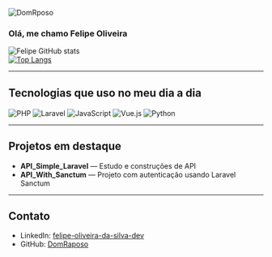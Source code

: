 <p align="left"> <img src="https://komarev.com/ghpvc/?username=domraposo&label=Profile%20views&color=0e75b6&style=flat" alt="DomRposo" /> </p>

### Olá, me chamo **Felipe Oliveira** 
![Felipe GitHub stats](https://github-readme-stats.vercel.app/api?username=DomRaposo&show_icons=true&theme=dracula)  
[![Top Langs](https://github-readme-stats.vercel.app/api/top-langs/?username=DomRaposo&layout=compact)](https://github.com/anuraghazra/github-readme-stats)

---

## Tecnologias que uso no meu dia a dia  
<div style="display: inline_block">  
  <img align="center" alt="PHP" src="https://img.shields.io/badge/PHP-777BB4?style=for-the-badge&logo=php&logoColor=white"/>  
  <img align="center" alt="Laravel" src="https://img.shields.io/badge/Laravel-FF2D20?style=for-the-badge&logo=laravel&logoColor=white"/>  
  <img align="center" alt="JavaScript" src="https://img.shields.io/badge/JavaScript-F7DF1E?style=for-the-badge&logo=javascript&logoColor=black"/>  
  <img align="center" alt="Vue.js" src="https://img.shields.io/badge/Vue.js-35495E?style=for-the-badge&logo=vue.js&logoColor=4FC08D"/>  
  <img align="center" alt="Python" src="https://img.shields.io/badge/Python-3776AB?style=for-the-badge&logo=python&logoColor=white"/>  
</div>

--- 

## Projetos em destaque  
- **API_Simple_Laravel** — Estudo e construções de API  
- **API_With_Sanctum** — Projeto com autenticação usando Laravel Sanctum  

---

## Contato  
- LinkedIn: [felipe-oliveira-da-silva-dev](https://www.linkedin.com/in/felipe-oliveira-da-silva-dev)  
- GitHub: [DomRaposo](https://github.com/DomRaposo)  
